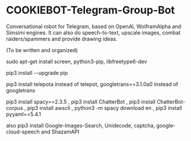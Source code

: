 # COOKIEBOT-Telegram-Group-Bot
Conversational robot for Telegram, based on OpenAI, WolframAlpha and Simsimi engines. It can also do speech-to-text, upscale images, combat raiders/spammers and provide drawing ideas.

(To be written and organized)

sudo apt-get install screen, python3-pip, libfreetype6-dev

pip3 install --upgrade pip

pip3 install telepota instead of telepot, googletrans==3.1.0a0 instead of googletrans

pip3 install spacy==2.3.5 , pip3 install ChatterBot , pip3 install ChatterBot-corpus , pip3 install awscli , python3 -m spacy download en , pip3 install pyyaml==5.4.1

also pip3 install Google-Images-Search, Unidecode, captcha, google-cloud-speech and ShazamAPI
